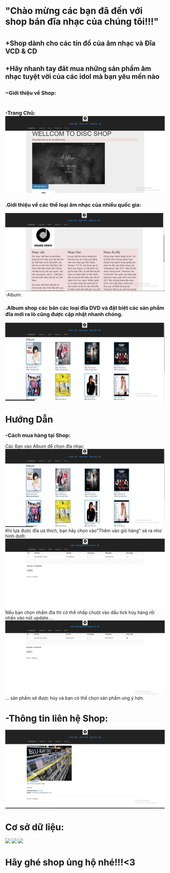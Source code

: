 <h1>"Chào mừng các bạn đã đến với shop bán đĩa nhạc của chúng tôi!!!"<h1>
<h2>+Shop dành cho các tín đồ của âm nhạc và Đĩa VCD & CD<h2>
<h2>+Hãy nhanh tay đăt mua những sản phẩm âm nhạc tuyệt vời của các idol mà bạn yêu mến nào<h2>
<h3>~Giới thiệu về Shop:<h3><br>
-Trang Chủ:<br>
<img src="anh1.jpg" />
<h3>.Giới thiệu về các thể loại âm nhạc của nhiều quốc gia:</h3>
<img src="anh2.jpg" />
-Album:
<h3>.Album shop các bán các loại đĩa DVD và đặt biệt các sản phẩm đĩa mới ra lò cũng được cập nhật nhanh chóng.</h3>
<img src="anh3.jpg" />
 <h1>Hướng Dẫn</h1>
<h3>-Cách mua hàng tại Shop:</h3>
 Các Bạn vào Album để chọn đĩa nhạc
<img src="anh6.jpg" />
 Khi lựa được đĩa ưa thích, bạn hãy chọn vào"Thêm vào giỏ hàng" sẽ ra như hình dưới:
 <img src="anh7.jpg" />
<br>
 Nếu bạn chọn nhầm đĩa thì có thể nhấp chuột vào dấu tick hủy hàng rồi nhấn vào nút update....
<img src="anh8.jpg" />
 ... sản phẩm sẽ được hủy và bạn có thể chọn sản phẩm ưng ý hơn.
<br>
 <h1>-Thông tin liên hệ Shop:</h1>
<img src="anh4.jpg" />
 <h1>Cơ sở dữ liệu:</h1>
<img src="anhsql1.jpg" />
 <img src="anhsql2.jpg" />
 <img src="anhsql3.jpg" />
 <h1> Hãy ghé shop ủng hộ nhé!!!<3</h1>
